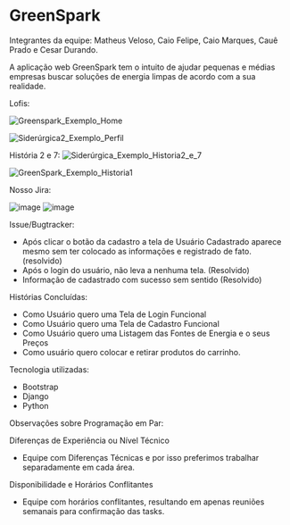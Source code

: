 # GreenSpark

Integrantes da equipe: Matheus Veloso, Caio Felipe, Caio Marques, Cauê Prado e Cesar Durando.

A aplicação web GreenSpark tem o intuito de ajudar pequenas e médias empresas buscar soluções de energia limpas de acordo com a sua realidade.


Lofis:


![Greenspark_Exemplo_Home](https://github.com/user-attachments/assets/641f01e4-d066-4ab1-ae4b-2c990d576f2c)

![Siderúrgica2_Exemplo_Perfil](https://github.com/user-attachments/assets/7521c25c-b998-4ab4-bec5-fd6a0c6341fb)

História 2 e 7:
![Siderúrgica_Exemplo_Historia2_e_7](https://github.com/user-attachments/assets/1e873bbf-e7d1-4e6f-b750-a4de3507ec9b)


![GreenSpark_Exemplo_Historia1](https://github.com/user-attachments/assets/f559d0dd-6d31-4d48-acb7-8793c700d635)






Nosso Jira:


![image](https://github.com/user-attachments/assets/49a6d821-e430-4dea-b91b-1cbf33abdbb9)
![image](https://github.com/user-attachments/assets/04602599-1825-4874-99f3-0db1d9b37f23)








Issue/Bugtracker:

- Após clicar o botão da cadastro a tela de Usuário Cadastrado aparece mesmo sem ter colocado as informações e registrado de fato. (resolvido)
- Após o login do usuário, não leva a nenhuma tela. (Resolvido)
- Informação de cadastrado com sucesso sem sentido (Resolvido)



Histórias Concluídas:

- Como Usuário quero uma Tela de Login Funcional
- Como Usuário quero uma Tela de Cadastro Funcional
- Como Usuário quero uma Listagem das Fontes de Energia e o seus Preços
- Como usuário quero colocar e retirar produtos do carrinho.

Tecnologia utilizadas:
- Bootstrap
- Django
- Python

Observações sobre Programação em Par:

Diferenças de Experiência ou Nível Técnico 
- Equipe com Diferenças Técnicas e por isso preferimos trabalhar separadamente em cada área.

Disponibilidade e Horários Conflitantes
- Equipe com horários conflitantes, resultando em apenas reuniões semanais para confirmação das tasks.














